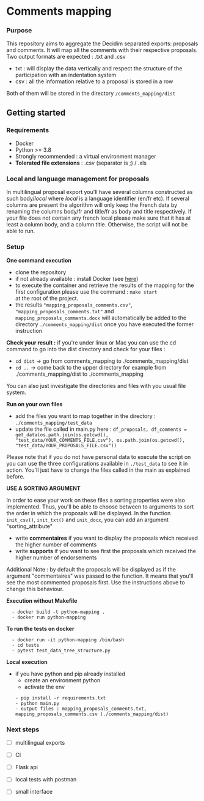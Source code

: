 # Comments mapping
### Purpose
This repository aims to aggregate the Decidim separated exports: proposals and comments. 
It will map all the comments with their respective proposals. 
Two output formats are expected : .txt and .csv 
- txt : will display the data vertically and respect the structure of the participation with an indentation system
- csv : all the information relative to a proposal is stored in a row

Both of them will be stored in the directory ```/comments_mapping/dist```
## Getting started 
### Requirements 
- Docker
- Python >= 3.8
- Strongly recommended : a virtual environment manager
- **Tolerated file extensions** : .csv (separator is ;) / .xls

### Local and language management for proposals
In multilingual proposal export you'll have several columns constructed as such body/*local* where *local* is a language identifier (en/fr etc). 
If several columns are present the algorithm will only keep the French data by renaming the columns body/fr and title/fr 
as body and title respectively. 
If your file does not contain any french local please make sure that it has at least a column body, and a column title.
Otherwise, the script will not be able to run. 
### Setup 
**One command execution** 
- clone the repository 
- if not already available : install Docker (see [here](https://docs.docker.com/get-docker/))
- to execute the container and retrieve the results of the mapping for the first configuration please use the command : ```make start```  
  at the root of the project.
- the results ```"mapping_proposals_comments.csv"```, ```"mapping_proposals_comments.txt"``` and ```mapping_proposals_comments.docx``` will automatically be added to the directory 
 ```./comments_mapping/dist```  once you have executed the former instruction
  
  
**Check your result :**
  if you're under linux or Mac you can use the cd command to go into the dist directory and check for your files :
- ```cd dist``` -> go from comments_mapping to ./comments_mapping/dist
- ```cd ..``` -> come back to the upper directory for example from ./comments_mapping/dist to ./comments_mapping


You can also just investigate the directories and files with you usual file system.
  
**Run on your own files**
- add the files you want to map together in the directory : ```./comments_mapping/test_data ```
- update the file called in main.py here : ```df_proposals, df_comments = get_data(os.path.join(os.getcwd(),
                                                      "test_data/YOUR_COMMENTS_FILE.csv"),
                                         os.path.join(os.getcwd(),
                                                      "test_data/YOUR_PROPOSALS_FILE.csv"))```
  
Please note that if you do not have personal data to execute the script on you can use the three configurations available in 
```./test_data``` to see it in action. 
You'll just have to change the files called in the main as explained before.

**USE A SORTING ARGUMENT**

In order to ease your work on these files a sorting properties were also implemented. 
Thus, you'll be able to choose between to arguments to sort the order in which the proposals will be displayed. 
In the function ```init_csv()```, ```init_txt()``` and ```init_docx```, you can add an argument "sorting_attribute"
- write **commentaires** if you want to display the proposals which received the higher number of comments 
- write **supports** if you want to see first the proposals which received the higher number of endorsements

Additional Note : by default the proposals will be displayed as if the argument "commentaires" was passed to the function.
It means that you'll see the most commented proposals first. Use the instructions above to change this behaviour. 
  
**Execution without Makefile**
  ```
    - docker build -t python-mapping .
    - docker run python-mapping
  ```
  **To run the tests on docker**
  ```
    - docker run -it python-mapping /bin/bash 
    - cd tests
    - pytest test_data_tree_structure.py
  ```
**Local execution**
- if you have python and pip already installed 
    - create an environment python
    - activate the env
    ```
    - pip install -r requirements.txt
    - python main.py
    - output files : mapping_proposals_comments.txt, mapping_proposals_comments.csv (./comments_mapping/dist)
    ```
    

    
### Next steps 
- [ ] multilingual exports  
- [ ] CI
- [ ] Flask api 
- [ ] local tests with postman
- [ ] small interface


